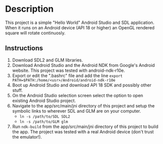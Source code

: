 # Description
This project is a simple "Hello World" Android Studio and SDL application. When it runs on an Android device (API 18 or higher) an OpenGL rendered square will rotate continuosly.

## Instructions
1. Download SDL2 and GLM libraries.
2. Download Android Studio and the Android NDK from Google's Android website. This project was tested with android-ndk-r10e. 
3. Export or edit the ".bashrc" file and add the line ```export PATH=$PATH:/home/<usr>/Android/android-ndk-r10e```
4. Boot up Android Studio and download API 18 SDK and possibly other stuff.
5. On the Android Studio selection screen select the option to open existing Android Studio project.
6. Navigate to the app/src/main/jni directory of this project and setup the symbolic links to wherever SDL and GLM are on your computer.
	- ```ln -s /path/to/SDL SDL2```
	- ```ln -s /path/to/GLM glm```
7. Run ```ndk-build``` from the app/src/main/jni directory of this project to build the app. The project was tested with a real Android device (don't trust the emulator!).


